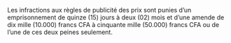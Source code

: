 Les infractions aux règles de publicité des prix sont punies d’un emprisonnement de quinze (15) jours à deux (02) mois et d’une amende de dix mille (10.000) francs CFA à cinquante mille (50.000) francs CFA ou de l’une de ces deux peines seulement.